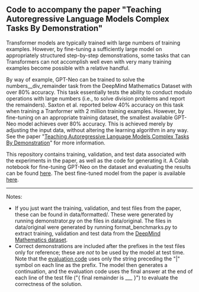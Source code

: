 ## Code to accompany the paper "Teaching Autoregressive Language Models Complex Tasks By Demonstration"

Transformer models are typically trained with large numbers of training examples. 
However, by fine-tuning a sufficiently large model on appropriately structured step-by-step demonstrations, 
some tasks that can Transformers can not accomplish well even with very many training examples become possible with a relative handful. 

By way of example, GPT-Neo can be trained to solve the numbers__div_remainder task from the DeepMind Mathematics Dataset with over 80% accuracy. 
This task essentially tests the ability to conduct modulo operations with large numbers (i.e., to solve division problems and report the remainders).
Saxton et al. reported below 40% accuracy on this task when training a Tranformer with 2 million training examples. However, by fine-tuning on an appropriate training dataset,
the smallest available GPT-Neo model achieves over 80% accuracy. This is achieved merely by adjusting the input data, without altering the learning algorithm in any way.
See the paper "[Teaching Autoregressive Language Models Complex Tasks By Demonstration](https://drive.google.com/file/d/1Otu0xU1o0xrm-nQ5zewhjWsvvyRpRSAI/view)" for more information.

This repository contains training, validation, and test data associated with the experiments in the paper, as well as the code for generating it. 
A Colab notebook for fine-tuning GPT-Neo on the dataset and evaluating the results can be found [here](https://colab.research.google.com/drive/1glgRxBepDVz6Lw2_cnsWbL6xZJXAthY3). The best fine-tuned model from the paper is available [here](https://drive.google.com/drive/folders/1kVCrpN1zrL3KXsyCPAZo10q011U6qjQM?usp=sharing).

<hr>

Notes:
* If you just want the training, validation, and test files from the paper, these can be found in data/formatted/. These were generated by running demonstrator.py on the files in data/original. The files in data/original were generated by running format_benchmarks.py to extract training, validation and test data from the [DeepMind Mathematics 
dataset](https://github.com/deepmind/mathematics_dataset).
* Correct demonstrations are included after the prefixes in the test files only for reference; these are *not* to be used by the model at test time. Note that the [evaluation code](https://colab.research.google.com/drive/1glgRxBepDVz6Lw2_cnsWbL6xZJXAthY3) uses only the string preceding the "|" symbol on each line as the prefix. The model then generates a continuation, and the evaluation code uses the final answer at the end of each line of the test file ("{ final remainder is ___ }") to evaluate the correctness of the solution.
